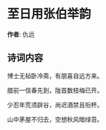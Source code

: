 # 至日用张伯举韵

**作者**: 仇远

## 诗词内容

博士无毡卧冷斋，有朋喜自远方来。

腊前一信春先到，陇首数枝梅已开。

少忍年荒须辟谷，尚迟酒禁且衔杯。

山中茅屋不归去，空想秋风暗绿苔。

